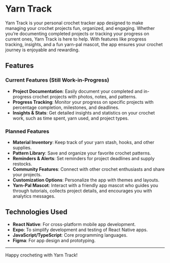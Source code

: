 # Yarn Track

Yarn Track is your personal crochet tracker app designed to make managing your crochet projects fun, organized, and engaging. Whether you’re documenting completed projects or tracking your progress on current ones, Yarn Track is here to help. With features like progress tracking, insights, and a fun yarn-pal mascot, the app ensures your crochet journey is enjoyable and rewarding.

## Features

### Current Features (Still Work-in-Progress)
- **Project Documentation**: Easily document your completed and in-progress crochet projects with photos, notes, and patterns.
- **Progress Tracking**: Monitor your progress on specific projects with percentage completion, milestones, and deadlines.
- **Insights & Stats**: Get detailed insights and statistics on your crochet work, such as time spent, yarn used, and project types.

### Planned Features
- **Material Inventory**: Keep track of your yarn stash, hooks, and other supplies.
- **Pattern Library**: Save and organize your favorite crochet patterns.
- **Reminders & Alerts**: Set reminders for project deadlines and supply restocks.
- **Community Features**: Connect with other crochet enthusiasts and share your projects.
- **Customization Options**: Personalize the app with themes and layouts.
- **Yarn-Pal Mascot**: Interact with a friendly app mascot who guides you through tutorials, collects project details, and encourages you with analytics messages.

## Technologies Used
- **React Native**: For cross-platform mobile app development.
- **Expo**: To simplify development and testing of React Native apps.
- **JavaScript/TypeScript**: Core programming languages.
- **Figma**: For app design and prototyping.


---

Happy crocheting with Yarn Track!
